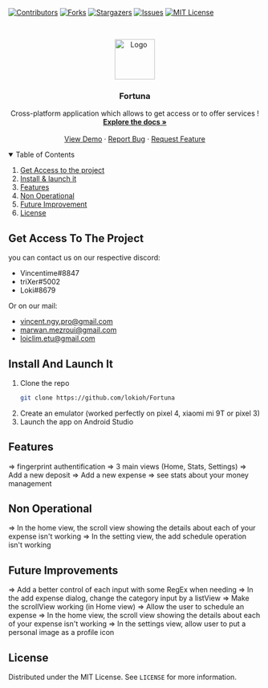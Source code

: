 [![Contributors][contributors-shield]][contributors-url]
[![Forks][forks-shield]][forks-url]
[![Stargazers][stars-shield]][stars-url]
[![Issues][issues-shield]][issues-url]
[![MIT License][license-shield]][license-url]



<!-- PROJECT LOGO -->
<br />
<p align="center">
  <a href="https://github.com/othneildrew/Best-README-Template">
    <img src="images/logo.png" alt="Logo" width="80" height="80">
  </a>

  <h3 align="center">Fortuna</h3>

  <p align="center">
    Cross-platform application which allows to get access or to offer services !
    <br />
    <a href="https://github.com/othneildrew/Best-README-Template"><strong>Explore the docs »</strong></a>
    <br />
    <br />
    <a href="https://github.com/othneildrew/Best-README-Template">View Demo</a>
    ·
    <a href="https://github.com/othneildrew/Best-README-Template/issues">Report Bug</a>
    ·
    <a href="https://github.com/othneildrew/Best-README-Template/issues">Request Feature</a>
  </p>
</p>



<!-- TABLE OF CONTENTS -->
<details open="open">
  <summary>Table of Contents</summary>
  <ol>
    <li>
      <a href="#get-access-to-the-project">Get Access to the project</a>
    </li>
    <li>
      <a href="#install-and-launch-it">Install & launch it</a>
    </li>
    <li><a href="#features">Features</a></li>
    <li><a href="#non-operational">Non Operational</a></li>
    <li><a href="#future-improvement">Future Improvement</a></li>
    <li><a href="#license">License</a></li>
  </ol>
</details>



<!-- Get Access to the project -->
## Get Access To The Project

you can contact us on our respective discord:
  - Vincentime#8847
  - triXer#5002
  - Loki#8679

Or on our mail:
  - vincent.ngy.pro@gmail.com
  - marwan.mezroui@gmail.com
  - loiclim.etu@gmail.com

<!-- GETTING STARTED -->
## Install And Launch It

1. Clone the repo
   ```sh
   git clone https://github.com/lokioh/Fortuna
   ```
2. Create an emulator (worked perfectly on pixel 4, xiaomi mi 9T or pixel 3)
3. Launch the app on Android Studio
 
<!-- FEATURES -->
## Features

=> fingerprint authentification
=> 3 main views (Home, Stats, Settings)
=> Add a new deposit 
=> Add a new expense 
=> see stats about your money management

<!-- NON OPERATIONAL -->
## Non Operational

=> In the home view, the scroll view showing the details about each of your expense isn't working
=> In the setting view, the add schedule operation isn't working

<!-- FUTURE IMPROVEMENTS -->
## Future Improvements

=> Add a better control of each input with some RegEx when needing
=> In the add expense dialog, change the category input by a listView
=> Make the scrollView working (in Home view)
=> Allow the user to schedule an expense
=> In the home view, the scroll view showing the details about each of your expense isn't working
=> In the settings view, allow user to put a personal image as a profile icon

<!-- LICENSE -->
## License

Distributed under the MIT License. See `LICENSE` for more information.

<!-- LINKS --> 
[contributors-shield]: https://img.shields.io/github/contributors/lokioh/Fortuna.svg?style=for-the-badge
[contributors-url]: https://github.com/lokioh/Fortuna/graphs/contributors
[forks-shield]: https://img.shields.io/github/forks/lokioh/Fortuna.svg?style=for-the-badge
[forks-url]: https://github.com/lokioh/Fortuna/network/members
[stars-shield]: https://img.shields.io/github/stars/lokioh/Fortuna.svg?style=for-the-badge
[stars-url]: https://github.com/lokioh/Fortuna/stargazers
[issues-shield]: https://img.shields.io/github/issues/lokioh/Fortuna.svg?style=for-the-badge
[issues-url]: https://github.com/lokioh/Fortuna/issues
[license-shield]: https://img.shields.io/github/license/lokioh/Fortuna.svg?style=for-the-badge
[license-url]: https://github.com/lokioh/Fortuna/blob/master/LICENSE.txt
[product-screenshot]: images/screenshot.png
